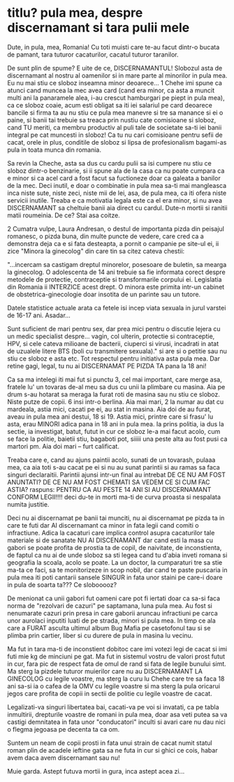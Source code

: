 # titlu? pula mea, despre discernamant si tara pulii mele

Dute, in pula, mea, Romania! Cu toti muisti care te-au facut dintr-o bucata de pamant, tara tuturor cacaturilor, cacatul tuturor taranilor.

De sunt plin de spume? E uite de ce, DISCERNAMANTUL! Slobozul asta de discernamant al nostru al oamenilor si in mare parte al minorilor in pula mea. Eu nu mai stiu ce sloboz inseamna minor deoarece... 1 Chehe imi spune ca atunci cand muncea la mec avea card (cand era minor, ca asta a muncit multi ani la panaramele alea, i-au crescut hamburgari pe piept in pula mea), ca ce sloboz coaie, acum esti obligat sa iti iei salariul pe card deoarece bancile si firma ta au nu stiu ce pula mea manevre si tre sa manance si ei o paine, si banii tai trebuie sa treaca prin nustiu cate comisioane si sloboz, cand TU meriti, ca membru productiv al puli tale de societate sa-ti iei banii integral pe cat muncesti in sloboz! Ca tu nu cari comisioane pentru sefii de cacat, orele in plus, conditile de sloboz si lipsa de profesionalism bagami-as pula in toata munca din romania.

Sa revin la Cheche, asta sa dus cu cardu pulii sa isi cumpere nu stiu ce sloboz dintr-o benzinarie, si ii spune ala de la casa ca nu poate cumpara ca e minor si ca acel card a fost facut sa fuctioneze doar ca galeata a banilor de la mec. Deci inutil, e doar o combinatie in pula mea sa-ti mai mangleasca inca niste sute, niste zeci, niste mii de lei, asa, de pula mea, ca iti ofera niste servicii inutile. Treaba e ca motivatia legala este ca el era minor, si nu avea DISCERNAMANT sa cheltuie banii aia direct cu cardul. Dute-n mortii si ranitii matii roumeinia. De ce? Stai asa coitze.

2 Cumatra vulpe, Laura Andresan, o destul de importanta pizda din peisajul romanesc, o pizda buna, din multe puncte de vedere, care cred ca a demonstra deja ca e si fata desteapta, a pornit o campanie pe site-ul ei, ii zice "Minora la ginecolog" din care tin sa citez cateva chestii:

"...incercam sa castigam dreptul minorelor, posesoare de buletin, sa mearga la ginecolog. O adolescenta de 14 ani trebuie sa fie informata corect despre metodele de protectie, contraceptie si transformarile corpului ei. Legislatia din Romania ii INTERZICE acest drept. O minora este primita intr-un cabinet de obstetrica-ginecologie doar insotita de un parinte sau un tutore.

Datele statistice actuale arata ca fetele isi incep viata sexuala in jurul varstei de 16-17 ani. Asadar...

Sunt suficient de mari pentru sex, dar prea mici pentru o discutie lejera cu un medic specialist despre... vagin, col ulterin, protectie si contraceptie, HPV, si cele cateva milioane de bacterii, ciuperci si virusi, incadrati in atat de uzualele litere BTS (boli cu transmitere sexuala)."
si are si o petitie sau nu stiu ce sloboz e asta etc. Tot respectul pentru initiativa asta pula mea. Dar retine gagi, legal, tu nu ai DISCERNAMAT PE PIZDA TA pana la 18 ani!

Ca sa ma intelegi iti mai fut si punctu 3, cel mai important, care merge asa, fratele lu' un tovaras de-al meu sa dus cu unii la plimbare cu masina. Aia pe drum s-au hotarat sa meraga la furat roti de masina sau nu stiu ce sloboz. Niste putze de copii. 6 insi intr-o berlina. Aia mai mari, 2 la numar au dat cu mardeala, astia mici, cacati pe ei, au stat in masina. Aia doi de au furat, aveau in pula mea ani destui, 18 si 19. Astia mici, printre care si frasu' lu asta, erau MINORI adica pana in 18 ani in pula mea. Ia prins politia, ia dus la sectie, ia investigat, batut, futut in cur ce sloboz le-a mai facut acolo, cum se face la politie, baietii stiu, bagaboti pot, siiiii una peste alta au fost pusi ca martori pm. Aia doi mari – furt calificat.

Treaba care e, cand au ajuns paintii acolo, sunati de un tovarash, pulaaa mea, ca aia toti s-au cacat pe ei si nu au sunat parintii si au ramas sa faca singuri declaraitii. Parintii ajunsi intr-un final au intrebat DE CE NU AM FOST ANUNTATI? DE CE NU AM FOST CHEMATI SA VEDEM CE SI CUM FAC ASTIA? raspuns: PENTRU CA AU PESTE 14 ANI SI AU DISCERNAMANT CONFORM LEGII!!!! deci du-te in morti ma-ti de curva proasta si nespalata numita justitie.

Deci nu ai discernamat pe banii tai munciti, nu ai discernamat pe pizda ta in care te futi dar AI discernamant ca minor in fata legii cand comiti o infractiune. Adica la cacaturi care implica control asupra cacaturilor tale materiale si de sanatate NU AI DISCENAMANT dar cand esti la masa cu gabori se poate profita de prostia ta de copil, de naivitate, de inconstienta, de faptul ca nu ai de unde sloboz sa sti legea cand tu d'abia inveti romana si geografia la scoala, acolo se poate. La un doctor, la cumparaturi tre sa stie ma-ta ce faci, sa te monitorizeze in scop nobil, dar cand te paste puscaria in pula mea iti poti cantarii sansele SINGUR in fata unor staini pe care-i doare in pula de soarta ta??? Ce slobooooz?

De menionat ca unii gabori fut oameni care pot fi iertati doar ca sa-si faca norma de "rezolvari de cazuri" pe saptamana, luna pula mea. Au fost si nenumarate cazuri prin presa in care gaborii aruncau infractiuni pe carca unor aurolaci inputiti luati de pe strada, minori si pula mea. In timp ce ala care a FURAT asculta ultimul album Bug Mafia pe casetofonul tau si se plimba prin cartier, liber si cu durere de pula in masina lu vecinu.

Ma fut in tara ma-ti de inconstient dobitoc care imi votezi legi de cacat si imi futi mie kg de minciuni pe gat. Ma fut in sistemul vostru de valori prost futut in cur, fara pic de respect fata de omul de rand si fata de legile bunului simt. Ma sterg la pizdele tuturor muierilor care nu au DISCERNAMANT LA GINECOLOG cu legile voastre, ma sterg la curu lu Chehe care tre sa faca 18 ani sa-si ia o cafea de la OMV cu legile voastre si ma sterg la pula oricarui jegos care profita de copii in sectii de politie cu legile voastre de cacat.

Legalizati-va singuri libertatea bai, cacati-va pe voi si invatati, ca pe tabla inmultirii, drepturile voastre de romani in pula mea, doar asa veti putea sa va castigi demnitatea in fata unor "conducatori" inculti si avari care nu dau nici o flegma jegoasa pe decenta ta ca om.

Suntem un neam de copii prosti in fata unui strain de cacat numit statul roman plin de acadele ieftine gata sa ne futa in cur si ghici ce cois, habar avem daca avem discernamant sau nu!

Muie garda. Astept futuva mortii in gura, inca astept acea zi...